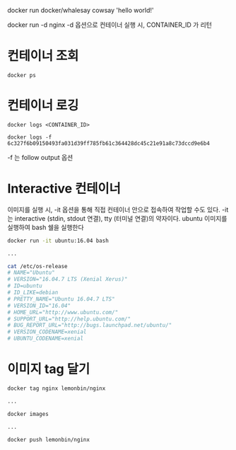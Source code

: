 docker run docker/whalesay cowsay 'hello world!'

docker run -d nginx
-d 옵션으로 컨테이너 실행 시, CONTAINER_ID 가 리턴

# 컨테이너 조회
```
docker ps
```

# 컨테이너 로깅
```
docker logs <CONTAINER_ID>
```
```
docker logs -f 6c327f6b09150493fa031d39ff785fb61c364428dc45c21e91a8c73dccd9e6b4
```
-f 는 follow output 옵션


# Interactive 컨테이너
이미지를 실행 시, -it 옵션을 통해 직접 컨테이너 안으로 접속하여 작업할 수도 있다. -it 는 interactive (stdin, stdout 연결), tty (터미널 연결)의 약자이다. ubuntu 이미지를 실행하여 bash 쉘을 실행한다

```sh
docker run -it ubuntu:16.04 bash

...

cat /etc/os-release
# NAME="Ubuntu"
# VERSION="16.04.7 LTS (Xenial Xerus)"
# ID=ubuntu
# ID_LIKE=debian
# PRETTY_NAME="Ubuntu 16.04.7 LTS"
# VERSION_ID="16.04"
# HOME_URL="http://www.ubuntu.com/"
# SUPPORT_URL="http://help.ubuntu.com/"
# BUG_REPORT_URL="http://bugs.launchpad.net/ubuntu/"
# VERSION_CODENAME=xenial
# UBUNTU_CODENAME=xenial
```

# 이미지 tag 달기
```sh
docker tag nginx lemonbin/nginx

...

docker images

...

docker push lemonbin/nginx
```